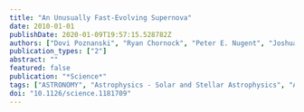 ```yaml
---
title: "An Unusually Fast-Evolving Supernova"
date: 2010-01-01
publishDate: 2020-01-09T19:57:15.528782Z
authors: ["Dovi Poznanski", "Ryan Chornock", "Peter E. Nugent", "Joshua S. Bloom", "Alexei V. Filippenko", "Mohan Ganeshalingam", "Douglas C. Leonard", "Weidong Li", "Rollin C. Thomas"]
publication_types: ["2"]
abstract: ""
featured: false
publication: "*Science*"
tags: ["ASTRONOMY", "Astrophysics - Solar and Stellar Astrophysics", "Astrophysics - Cosmology and Nongalactic Astrophysics"]
doi: "10.1126/science.1181709"
---
```


